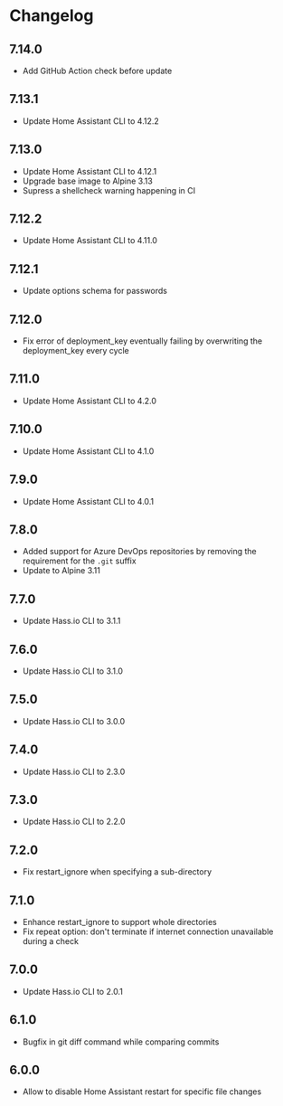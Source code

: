 # Changelog

## 7.14.0

- Add GitHub Action check before update

## 7.13.1

- Update Home Assistant CLI to 4.12.2

## 7.13.0

- Update Home Assistant CLI to 4.12.1
- Upgrade base image to Alpine 3.13
- Supress a shellcheck warning happening in CI

## 7.12.2

- Update Home Assistant CLI to 4.11.0

## 7.12.1

- Update options schema for passwords

## 7.12.0

- Fix error of deployment_key eventually failing by overwriting the deployment_key every cycle

## 7.11.0

- Update Home Assistant CLI to 4.2.0

## 7.10.0

- Update Home Assistant CLI to 4.1.0

## 7.9.0

- Update Home Assistant CLI to 4.0.1

## 7.8.0

- Added support for Azure DevOps repositories by removing the requirement for the `.git` suffix
- Update to Alpine 3.11

## 7.7.0

- Update Hass.io CLI to 3.1.1

## 7.6.0

- Update Hass.io CLI to 3.1.0

## 7.5.0

- Update Hass.io CLI to 3.0.0

## 7.4.0

- Update Hass.io CLI to 2.3.0

## 7.3.0

- Update Hass.io CLI to 2.2.0

## 7.2.0

- Fix restart_ignore when specifying a sub-directory

## 7.1.0

- Enhance restart_ignore to support whole directories
- Fix repeat option: don't terminate if internet connection unavailable during a check

## 7.0.0

- Update Hass.io CLI to 2.0.1

## 6.1.0

- Bugfix in git diff command while comparing commits

## 6.0.0

- Allow to disable Home Assistant restart for specific file changes
